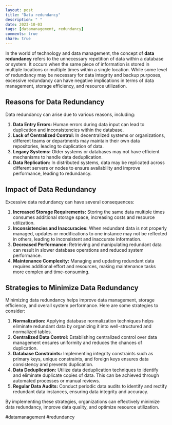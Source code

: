 ```yaml
---
layout: post
title: "Data redundancy"
description: " "
date: 2023-10-03
tags: [datamanagement, redundancy]
comments: true
share: true
---
```


In the world of technology and data management, the concept of **data redundancy** refers to the unnecessary repetition of data within a database or system. It occurs when the same piece of information is stored in multiple locations or multiple times within a single location. While some level of redundancy may be necessary for data integrity and backup purposes, excessive redundancy can have negative implications in terms of data management, storage efficiency, and resource utilization.

## Reasons for Data Redundancy

Data redundancy can arise due to various reasons, including:

1. **Data Entry Errors:** Human errors during data input can lead to duplication and inconsistencies within the database.
2. **Lack of Centralized Control:** In decentralized systems or organizations, different teams or departments may maintain their own data repositories, leading to duplication of data.
3. **Legacy Systems:** Older systems or databases may not have efficient mechanisms to handle data deduplication.
4. **Data Replication:** In distributed systems, data may be replicated across different servers or nodes to ensure availability and improve performance, leading to redundancy.

## Impact of Data Redundancy

Excessive data redundancy can have several consequences:

1. **Increased Storage Requirements:** Storing the same data multiple times consumes additional storage space, increasing costs and resource utilization.
2. **Inconsistencies and Inaccuracies:** When redundant data is not properly managed, updates or modifications to one instance may not be reflected in others, leading to inconsistent and inaccurate information.
3. **Decreased Performance:** Retrieving and manipulating redundant data can result in slower database operations and reduced system performance.
4. **Maintenance Complexity:** Managing and updating redundant data requires additional effort and resources, making maintenance tasks more complex and time-consuming.

## Strategies to Minimize Data Redundancy

Minimizing data redundancy helps improve data management, storage efficiency, and overall system performance. Here are some strategies to consider:

1. **Normalization:** Applying database normalization techniques helps eliminate redundant data by organizing it into well-structured and normalized tables.
2. **Centralized Data Control:** Establishing centralized control over data management ensures uniformity and reduces the chances of duplication.
3. **Database Constraints:** Implementing integrity constraints such as primary keys, unique constraints, and foreign keys ensures data consistency and prevents duplication.
4. **Data Deduplication:** Utilize data deduplication techniques to identify and eliminate duplicate copies of data. This can be achieved through automated processes or manual reviews.
5. **Regular Data Audits:** Conduct periodic data audits to identify and rectify redundant data instances, ensuring data integrity and accuracy.

By implementing these strategies, organizations can effectively minimize data redundancy, improve data quality, and optimize resource utilization.

#datamanagement #redundancy